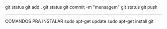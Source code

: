 git status
git add .
git status
git commit -m "mensagem"
git status
git push

---------
COMANDOS PRA INSTALAR
sudo apt-get update
sudo apt-get install git
